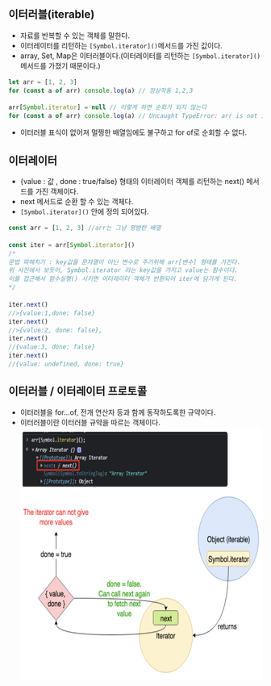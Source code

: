 ## 이터러블(iterable)

- 자료를 반복할 수 있는 객체를 말한다.
- 이터레이터를 리턴하는 `[Symbol.iterator]()`메서드를 가진 값이다.
- array, Set, Map은 이터러블이다.(이터레이터를 리턴하는 `[Symbol.iterator]()`메서드를 가졌기 때문이다.)

```js
let arr = [1, 2, 3]
for (const a of arr) console.log(a) // 정상작동 1,2,3

arr[Symbol.iterator] = null // 이렇게 하면 순회가 되지 않는다
for (const a of arr) console.log(a) // Uncaught TypeError: arr is not iterable
```

- 이터러블 표식이 없어져 멀쩡한 배열임에도 불구하고 for of로 순회할 수 없다.

## 이터레이터

- {value : 값 , done : true/false} 형태의 이터레이터 객체를 리턴하는 next() 메서드를 가진 객체이다.
- next 메서드로 순환 할 수 있는 객체다.
- `[Symbol.iterator]()` 안에 정의 되어있다.

```js
const arr = [1, 2, 3] //arr는 그냥 평범한 배열

const iter = arr[Symbol.iterator]()
/*
문법 파헤치기 : key값을 문자열이 아닌 변수로 주기위해 arr[변수] 형태를 가진다.
위 사진에서 보듯이, Symbol.iterator 라는 key값을 가지고 value는 함수이다. 
이를 접근해서 함수실행() 시키면 이터레이터 객체가 반환되어 iter에 담기게 된다.
*/

iter.next()
//>{value:1,done: false}
iter.next()
//>{value:2, done: false},
iter.next()
//{value:3, done: false}
iter.next()
//{value: undefined, done: true}
```

## 이터러블 / 이터레이터 프로토콜

- 이터러블을 for...of, 전개 연산자 등과 함께 동작하도록한 규약이다.
- 이터러블이란 이터러블 규약을 따르는 객체이다.
  <img src="../../Img/이터러블&이터레이터.png" width="700px" height="500px">
